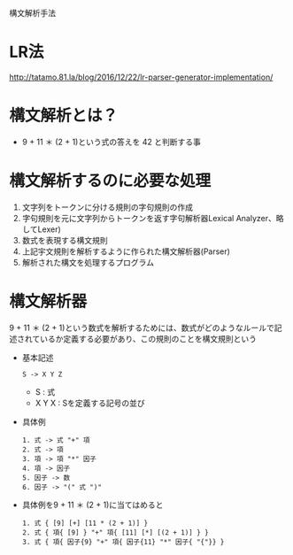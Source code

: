 構文解析手法

# LR法

http://tatamo.81.la/blog/2016/12/22/lr-parser-generator-implementation/

# 構文解析とは？

- 9 + 11 ＊ (2 + 1)という式の答えを 42 と判断する事

# 構文解析するのに必要な処理

1. 文字列をトークンに分ける規則の字句規則の作成
2. 字句規則を元に文字列からトークンを返す字句解析器Lexical Analyzer、略してLexer)
3. 数式を表現する構文規則
4. 上記宇文規則を解析するように作られた構文解析器(Parser)
5. 解析された構文を処理するプログラム

# 構文解析器

9 + 11 ＊ (2 + 1)という数式を解析するためには、数式がどのようなルールで記述されているか定義する必要があり、この規則のことを構文規則という

- 基本記述
  
  ```
  S -> X Y Z
  ```
  
  - S : 式
  - X Y X : Sを定義する記号の並び

- 具体例

  ```
  1. 式 -> 式 "+" 項
  2. 式 -> 項
  3. 項 -> 項 "*" 因子
  4. 項 -> 因子
  5. 因子 -> 数
  6. 因子 -> "(" 式 ")"
  ```
  
- 具体例を9 + 11 ＊ (2 + 1)に当てはめると

  ```
  1. 式 { [9] [+] [11 * (2 + 1)] }
  2. 式 { 項{ [9] } "+" 項{ [11] [*] [(2 + 1)] } }
  3. 式 { 項{ 因子{9} "+" 項{ 因子{11} "*" 因子{ "{"}} } 
  ```